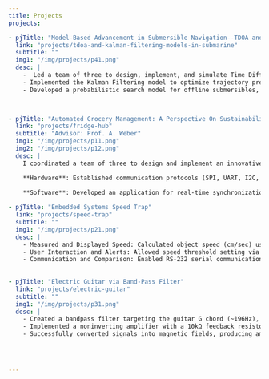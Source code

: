 ```yaml
---
title: Projects
projects:  

- pjTitle: "Model-Based Advancement in Submersible Navigation--TDOA and Kalman Filtering Techniques"
  link: "projects/tdoa-and-kalman-filtering-models-in-submarine"
  subtitle: ""
  img1: "/img/projects/p41.png"
  desc: |
    -  Led a team of three to design, implement, and simulate Time Difference of Arrival and Kalman Filtering Algorithms to compute the precise location of the submarine and predict its future projectile in scenarios involving loss of communication.
    - Implemented the Kalman Filtering model to optimize trajectory predictions, reduce noise impact, and improve localization accuracy
    - Developed a probabilistic search model for offline submersibles, employing Maximum Likelihood Estimation (MLE) to define initial search areas and patterns based on Kalman-filtered predictions![image](https://github.com/user-attachments/assets/31ab4ba4-81c1-490d-b304-ec941cbd7557)


  
- pjTitle: "Automated Grocery Management: A Perspective On Sustainability"
  link: "projects/fridge-hub"
  subtitle: "Advisor: Prof. A. Weber"
  img1: "/img/projects/p11.png"
  img2: "/img/projects/p12.png"
  desc: | 
    I coordinated a team of three to design and implement an innovative embedded fridge management system. This project featured both local and remote iOS app UIs, enabling users to record details such as expiration dates and storage locations and manage their fridge contents from either interface.

    **Hardware**: Established communication protocols (SPI, UART, I2C, and parallel) between devices such as a temperature sensor, keypad, and barcode scanner, all integrated with an Atmega328p microcontroller.

    **Software**: Developed an application for real-time synchronization of grocery items via an information query mechanism implemented in a JSON-like format using Firebase. This included: 1)Entering and transmitting item information on either UI through a Raspberry Pi. 2)Monitoring the fridge's internal temperature. 3)Sending notifications for high temperatures and items nearing expiration.    
  
- pjTitle: "Embedded Systems Speed Trap"
  link: "projects/speed-trap"
  subtitle: ""
  img1: "/img/projects/p21.png"
  desc: |
    - Measured and Displayed Speed: Calculated object speed (cm/sec) using LED light sources and phototransistors, displaying results on an LCD and dial-type speedometer.
    - User Interaction and Alerts: Allowed speed threshold setting via a knob, indicated measurement progress with an LED, and triggered an alarm tone with a buzzer for threshold breaches.
    - Communication and Comparison: Enabled RS-232 serial communication to display and compare local and remote speed measurements, with comparison indicated by two LEDs.    
  
 
- pjTitle: "Electric Guitar via Band-Pass Filter"
  link: "projects/electric-guitar"
  subtitle: ""
  img1: "/img/projects/p31.png"
  desc: |
    - Created a bandpass filter targeting the guitar G chord (~196Hz), converting the magnetic field from plucked strings into signals, which are then filtered and amplified through an RC circuit and a noninverting amplifier.
    - Implemented a noninverting amplifier with a 10kΩ feedback resistor to amplify the pickup signal by a factor of 11.
    - Successfully converted signals into magnetic fields, producing amplified acoustic sound via a speaker, with the bandpass filter efficiently selecting and outputting signals within the target frequency range.    
  



---
```

